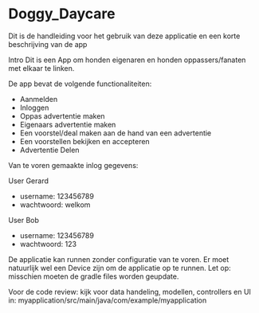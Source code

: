 # Doggy_Daycare

Dit is de handleiding voor het gebruik van deze applicatie en een korte beschrijving van de app

Intro
Dit is een App om honden eigenaren en honden oppassers/fanaten met elkaar te linken.


De app bevat de volgende functionaliteiten:
- Aanmelden
- Inloggen
- Oppas advertentie maken
- Eigenaars advertentie maken
- Een voorstel/deal maken aan de hand van een advertentie
- Een voorstellen bekijken en accepteren
- Advertentie Delen


Van te voren gemaakte inlog gegevens:

User Gerard
- username: 123456789
- wachtwoord: welkom

User Bob
- username: 123456789
- wachtwoord: 123


De applicatie kan runnen zonder configuratie van te voren.
Er moet natuurlijk wel een Device zijn om de applicatie op te runnen.
Let op: misschien moeten de gradle files worden geupdate.

Voor de code review:
kijk voor data handeling, modellen, controllers en UI in:  myapplication/src/main/java/com/example/myapplication


